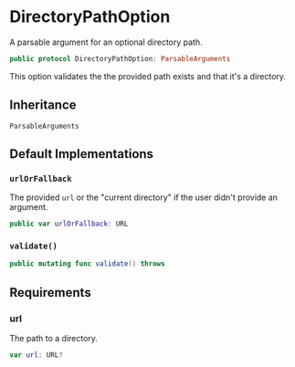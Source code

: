 # DirectoryPathOption

A parsable argument for an optional directory path.

``` swift
public protocol DirectoryPathOption: ParsableArguments 
```

This option validates the the provided path exists and that it's a directory.

## Inheritance

`ParsableArguments`

## Default Implementations

### `urlOrFallback`

The provided `url` or the "current directory" if the user didn't provide an argument.

``` swift
public var urlOrFallback: URL 
```

### `validate()`

``` swift
public mutating func validate() throws 
```

## Requirements

### url

The path to a directory.

``` swift
var url: URL? 
```
